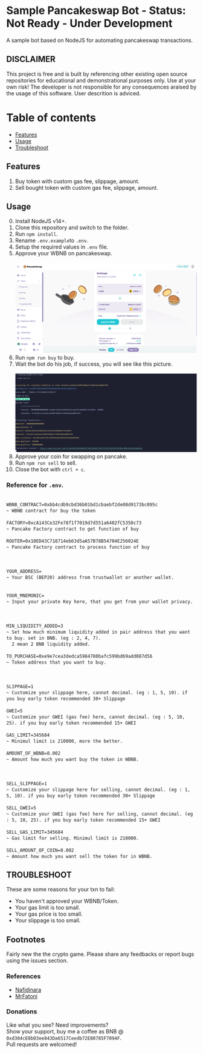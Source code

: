 # Sample Pancakeswap Bot - Status: Not Ready - Under Development

A sample bot based on NodeJS for automating pancakeswap transactions.

## DISCLAIMER

This project is free and is built by referencing other existing open source repositories for educational and demonstrational purposes only. Use at your own risk! The developer is not responsible for any consequences araised by the usage of this software. User descrition is adviced.

# Table of contents

- [Features](#FEATURES)
- [Usage](#USAGE)
- [Troubleshoot](#TROUBLESHOOT)

## Features

1. Buy token with custom gas fee, slippage, amount.<br>
2. Sell bought token with custom gas fee, slippage, amount.

## Usage

0. Install NodeJS v14+.
1. Clone this repository and switch to the folder.
2. Run `npm install`.
3. Rename `.env.example`to `.env`.
4. Setup the required values in `.env` file.
5. Approve your WBNB on pancakeswap.
   <br><br>
   <img src="./assets/img.png">
6. Run `npm run buy` to buy.
7. Wait the bot do his job, if success, you will see like this picture.
   <br><br>
   <img src="./assets/botimg.PNG">
8. Approve your coin for swapping on pancake.
9. Run `npm run sell` to sell.
10. Close the bot with `ctrl + c`.

### Reference for `.env`.

```

WBNB_CONTRACT=0xbb4cdb9cbd36b01bd1cbaebf2de08d9173bc095c
~ WBNB contract for buy the token

FACTORY=0xcA143Ce32Fe78f1f7019d7d551a6402fC5350c73
~ Pancake Factory contract to get function of buy

ROUTER=0x10ED43C718714eb63d5aA57B78B54704E256024E
~ Pancake Factory contract to process function of buy



YOUR_ADDRESS=
~ Your BSC (BEP20) address from trustwallet or another wallet.


YOUR_MNEMONIC=
~ Input your private Key here, that you get from your wallet privacy.



MIN_LIQUIDITY_ADDED=3
~ Set how much minimum liquidity added in pair address that you want to buy. set in BNB. (eg : 2, 4, 7).
  2 mean 2 BNB liquidity added.

TO_PURCHASE=0xe9e7cea3dedca5984780bafc599bd69add087d56
~ Token address that you want to buy.



SLIPPAGE=1
~ Customize your slippage here, cannot decimal. (eg : 1, 5, 10). if you buy early token recommended 30+ Slippage

GWEI=5
~ Customize your GWEI (gas fee) here, cannot decimal. (eg : 5, 10, 25). if you buy early token recommended 15+ GWEI

GAS_LIMIT=345684
~ Minimul limit is 210000, more the better.

AMOUNT_OF_WBNB=0.002
~ Amount how much you want buy the token in WBNB.



SELL_SLIPPAGE=1
~ Customize your slippage here for selling, cannot decimal. (eg : 1, 5, 10). if you buy early token recommended 30+ Slippage

SELL_GWEI=5
~ Customize your GWEI (gas fee) here for selling, cannot decimal. (eg : 5, 10, 25). if you buy early token recommended 15+ GWEI

SELL_GAS_LIMIT=345684
~ Gas limit for selling. Minimul limit is 210000.

SELL_AMOUNT_OF_COIN=0.002
~ Amount how much you want sell the token for in WBNB.

```

## TROUBLESHOOT

These are some reasons for your txn to fail:
<br>

- You haven't approved your WBNB/Token.
- Your gas limit is too small.
- Your gas price is too small.
- Your slippage is too small.

## Footnotes

Fairly new the the crypto game. Please share any feedbacks or report bugs using the issues section.

### References

- [Nafidinara](https://github.com/Nafidinara/bot-pancakeswap)<br>
- [MrFatoni](https://github.com/MrFatoni/pancakeswap-sniping-bot)<br>

### Donations

Like what you see? Need improvements?<br>
Show your support, buy me a coffee as BNB @ `0xd304cE8b03ee843Da6517Ceedb72E80785F7094F`.<br>
Pull requests are welcomed!
